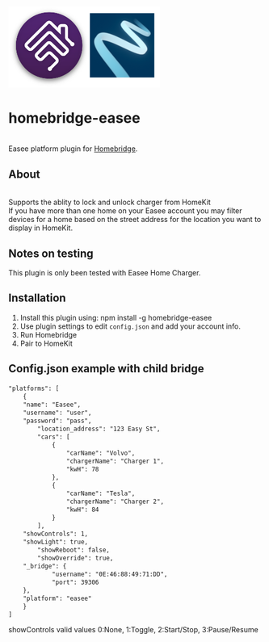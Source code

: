 <p align="left">
 <img width="300" src="logo/homebridge-easee.png" />
</p>

# homebridge-easee
<br>Easee platform plugin for [Homebridge](https://github.com/nfarina/homebridge).

## About

<br> Supports the ablity to lock and unlock charger from HomeKit
<br> If you have more than one home on your Easee account you may filter devices for a home based on the street address for the location you want to display in HomeKit.

## Notes on testing

This plugin is only been tested with Easee Home Charger.

## Installation
1. Install this plugin using: npm install -g homebridge-easee
3. Use plugin settings to edit ``config.json`` and add your account info.
4. Run Homebridge
5. Pair to HomeKit

## Config.json example with child bridge

```
"platforms": [
	{
    "name": "Easee",
    "username": "user",
    "password": "pass",
		"location_address": "123 Easy St",
		"cars": [
			{
				"carName": "Volvo",
				"chargerName": "Charger 1",
				"kwH": 78
			},
			{
				"carName": "Tesla",
				"chargerName": "Charger 2",
				"kwH": 84
			}
		],
    "showControls": 1,
    "showLight": true,
		"showReboot": false,
		"showOverride": true,
    "_bridge": {
			"username": "0E:46:88:49:71:DD",
			"port": 39306
    },
    "platform": "easee"
	}
]
```
showControls valid values
0:None, 1:Toggle, 2:Start/Stop, 3:Pause/Resume